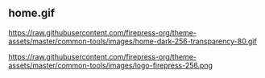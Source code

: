 
## home.gif
https://raw.githubusercontent.com/firepress-org/theme-assets/master/common-tools/images/home-dark-256-transparency-80.gif

https://raw.githubusercontent.com/firepress-org/theme-assets/master/common-tools/images/logo-firepress-256.png